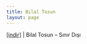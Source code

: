 ```yaml
---
title: Bilal Tosun
layout: page
---
```


<a href="https://cloud.mail.ru/public/d3d76ae59b3f/Bilal%20Tosun%20-%20S%C4%B1n%C4%B1r%20D%C4%B1%C5%9F%C4%B1" target="_blank">[indir]</a> | Bilal Tosun &#8211; Sınır Dışı